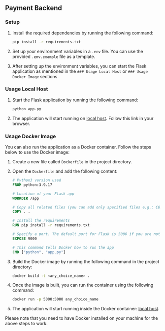 ## Payment Backend 

### Setup

1. Install the required dependencies by running the following command:

   ```bash
   pip install -r requirements.txt
   ```

2. Set up your environment variables in a `.env` file. You can use the provided `.env.example` file as a template.


3. After setting up the environment variables, you can start the Flask application as mentioned in the `### Usage Local Host` or `### Usage Docker Image` sections.

### Usage Local Host

1. Start the Flask application by running the following command:

   ```bash
   python app.py
   ```

2. The application will start running on [local host](http://localhost:9000). Follow this link in your browser.


### Usage Docker Image

You can also run the application as a Docker container. Follow the steps below to use the Docker image:

1. Create a new file called `Dockerfile` in the project directory.

2. Open the `Dockerfile` and add the following content:

   ```Dockerfile
   # Python3 version used
   FROM python:3.9.17

   # Location of your Flask app
   WORKDIR /app

   # Copy all related files (you can add only specified files e.g.: COPY . /app.py etc)
   COPY . .

   # Install the requirements
   RUN pip install -r requirements.txt

   # Specify a port. The default port for Flask is 5000 if you are not sure what to use or read more about porting.
   EXPOSE 9000

   # This command tells Docker how to run the app
   CMD ["python", "app.py"]
   ```

3. Build the Docker image by running the following command in the project directory:

   ```bash
   docker build -t <any_choice_name> .
   ```

4. Once the image is built, you can run the container using the following command:

   ```bash
   docker run -p 5000:5000 any_choice_name
   ```

5. The application will start running inside the Docker container:  [local host](http://localhost:5000).


Please note that you need to have Docker installed on your machine for the above steps to work.

